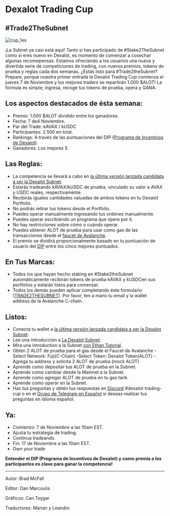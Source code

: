 # Dexalot Trading Cup
## #Trade2TheSubnet

![cup_1es](/images/cup/cup_1es.png)

¡La Subnet ya casi está aquí! Tanto si has participado de #Stake2TheSubnet como si eres nuevo en Dexalot, es momento de comenzar a cosechar algunas recomepensas. Estamos ofreciendo a los usuarios una nueva y divertida serie de competiciones de trading, con nuevos premios, tokens de prueba y reglas cada dos semanas. ¿Estás listo para #Trade2theSubnet? Prepare, porque nuestra primer entrada la Dexalot Trading Cup comienza el jueves 7 de Noviembre y los mejores traders se repartirán 1.000 $ALOT! La fórmula es simple; ingresa, recoge tus tokens de prueba, opera y GANA.

## Los aspectos destacados de ésta semana:

* Premio: 1.000 $ALOT dividido entre los ganadores.
* Fecha: 7 de4 Noviembre.
* Par del Trade: kAVAX / kUSDC
* Participantes: 2.500 en total.
* Rankings: A través de las puntuaciones del DIP ([Programa de Incentivos de Dexalot](https://medium.com/dexalot/el-programa-de-incentivos-de-dexalot-e238774f1c61)).
* Ganadores: Los mejores 5.
## Las Reglas:

* La competencia se llevará a cabo en [la última versión lanzada candidata a ser la Dexalot Subnet](https://app.dexalot-test.com/trade).
* Estarás tradeando kAVAX/kUSDC de prueba, vinculado su valor a AVAX y USDC reales, respectivamente.
* Recibirás iguales cantidades valuadas de ambos tokens en tu Dexalot Portfolio.
* No podrás retirar tus tokens desde el Portfolio.
* Puedes operar manualmente ingresando tus ordenes manualmente.
* Puedes operar escribiendo un programa que opere por ti.
* No hay restricciones sobre cómo o cuándo operar.
* Puedes obtener ALOT de prueba para usar como gas de las transacciones desde el [faucet de Avalanche](https://faucet.avax.network/).
* El premio se dividirá proporcionalmente basado en tu puntuación de usuario del [DIP](https://medium.com/dexalot/el-programa-de-incentivos-de-dexalot-e238774f1c61) entre los cinco mejores puntuados.
## En Tus Marcas:

* Todos los que hayan hecho staking en #Stake2theSubnet automáticamente recibirán tokens de prueba kAVAX y kUSDCen sus portfolios y estarán listos para comenzar.
* Todos los demás pueden aplicar completando éste formulario ([TRADE2THESUBNET](https://www.typeform.com/private-typeform/?utm_source=typeform.com-19714821-business&utm_medium=typeform&utm_content=typeform-private&utm_campaign=uKsTJwiX)). Por favor, ten a mano tu email y la wallet address de la Avalanche C-chain.
## Listos:

* Conecta tu wallet a [la última versión lanzada candidata a ser la Dexalot Subnet](https://app.dexalot-test.com/trade).
* Lee una introducción a [La Dexalot Subnet](https://medium.com/dexalot/la-dexalot-subnet-4abceb5d5129).
* Mira una introduction a la Subnet [con Ethan Tutorial](https://www.youtube.com/watch?v=vRvaswPuMNg).
* Obtén 2 ALOT de prueba para el gas desde el Faucet de Avalanche
    -Select Network: Fuji(C-Chain)
    -Select Token: Dexalot Token(ALOT)
    -Agrega tu address y solicita 2 ALOT de prueba (mock ALOT)
* Aprende como depositar tus ALOT de prueba en la Subnet.
* Aprende como cambiar desde la Mainnet a la Subnet.
* Aprende como agregar ALOT de prueba en tu gas tank.
* Aprende como operar en la Subnet.
* Has tus preguntas y obtén tus respuestas en [Discord](https://discord.com/invite/dexalot) #dexalot-trading-cup o en el [Grupo de Telegram en Español](https://t.me/dexalot_es) si deseas realizar tus preguntas en idioma español.
## Ya:

* Comienzo: 7 de Noviembre a las 10am EST.
* Ajusta tu estrategia de trading.
* Continua tradeando.
* Fin: 17 de Noviembre a las 10am EST.
* Own your trade

**Entender el DIP (Programa de Incentivos de Dexalot) y como premia a los participantes es clave para ganar la competencia!**

---

Autor: Brad McFall

Editor: Dan Marcoulis

Gráficos: Can Toygar

Traductores: Marian y Leandro
